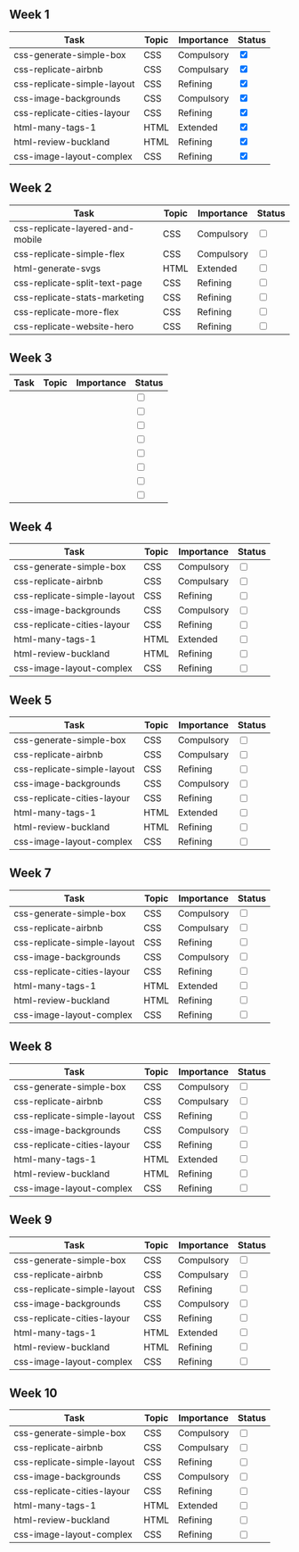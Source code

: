 

## Week 1

| Task                        | Topic | Importance | Status                           |
| --------------------------- | ----- | ---------- | -------------------------------- |
| css-generate-simple-box     | CSS   | Compulsory | <input type="checkbox" checked/> |
| css-replicate-airbnb        | CSS   | Compulsary | <input type="checkbox" checked/> |
| css-replicate-simple-layout | CSS   | Refining   | <input type="checkbox" checked/> |
| css-image-backgrounds       | CSS   | Compulsory | <input type="checkbox" checked/> |
| css-replicate-cities-layour | CSS   | Refining   | <input type="checkbox" checked/> |
| html-many-tags-1            | HTML  | Extended   | <input type="checkbox" checked/> |
| html-review-buckland        | HTML  | Refining   | <input type="checkbox" checked/> |
| css-image-layout-complex    | CSS   | Refining   | <input type="checkbox" checked/> |

## Week 2

| Task                             | Topic | Importance | Status                    |
| -------------------------------- | ----- | ---------- | ------------------------- |
| css-replicate-layered-and-mobile | CSS   | Compulsory | <input type="checkbox" /> |
| css-replicate-simple-flex        | CSS   | Compulsory | <input type="checkbox" /> |
| html-generate-svgs               | HTML  | Extended   | <input type="checkbox" /> |
| css-replicate-split-text-page    | CSS   | Refining   | <input type="checkbox" /> |
| css-replicate-stats-marketing    | CSS   | Refining   | <input type="checkbox" /> |
| css-replicate-more-flex          | CSS   | Refining   | <input type="checkbox" /> |
| css-replicate-website-hero       | CSS   | Refining   | <input type="checkbox" /> |

## Week 3

| Task | Topic | Importance | Status                    |
| ---- | ----- | ---------- | ------------------------- |
|      |       |            | <input type="checkbox" /> |
|      |       |            | <input type="checkbox" /> |
|      |       |            | <input type="checkbox" /> |
|      |       |            | <input type="checkbox" /> |
|      |       |            | <input type="checkbox" /> |
|      |       |            | <input type="checkbox" /> |
|      |       |            | <input type="checkbox" /> |
|      |       |            | <input type="checkbox" /> |

## Week 4
| Task                        | Topic | Importance | Status                    |
| --------------------------- | ----- | ---------- | ------------------------- |
| css-generate-simple-box     | CSS   | Compulsory | <input type="checkbox" /> |
| css-replicate-airbnb        | CSS   | Compulsary | <input type="checkbox" /> |
| css-replicate-simple-layout | CSS   | Refining   | <input type="checkbox" /> |
| css-image-backgrounds       | CSS   | Compulsory | <input type="checkbox" /> |
| css-replicate-cities-layour | CSS   | Refining   | <input type="checkbox" /> |
| html-many-tags-1            | HTML  | Extended   | <input type="checkbox" /> |
| html-review-buckland        | HTML  | Refining   | <input type="checkbox" /> |
| css-image-layout-complex    | CSS   | Refining   | <input type="checkbox" /> |

## Week 5
| Task                        | Topic | Importance | Status                    |
| --------------------------- | ----- | ---------- | ------------------------- |
| css-generate-simple-box     | CSS   | Compulsory | <input type="checkbox" /> |
| css-replicate-airbnb        | CSS   | Compulsary | <input type="checkbox" /> |
| css-replicate-simple-layout | CSS   | Refining   | <input type="checkbox" /> |
| css-image-backgrounds       | CSS   | Compulsory | <input type="checkbox" /> |
| css-replicate-cities-layour | CSS   | Refining   | <input type="checkbox" /> |
| html-many-tags-1            | HTML  | Extended   | <input type="checkbox" /> |
| html-review-buckland        | HTML  | Refining   | <input type="checkbox" /> |
| css-image-layout-complex    | CSS   | Refining   | <input type="checkbox" /> |


## Week 7
| Task                        | Topic | Importance | Status                    |
| --------------------------- | ----- | ---------- | ------------------------- |
| css-generate-simple-box     | CSS   | Compulsory | <input type="checkbox" /> |
| css-replicate-airbnb        | CSS   | Compulsary | <input type="checkbox" /> |
| css-replicate-simple-layout | CSS   | Refining   | <input type="checkbox" /> |
| css-image-backgrounds       | CSS   | Compulsory | <input type="checkbox" /> |
| css-replicate-cities-layour | CSS   | Refining   | <input type="checkbox" /> |
| html-many-tags-1            | HTML  | Extended   | <input type="checkbox" /> |
| html-review-buckland        | HTML  | Refining   | <input type="checkbox" /> |
| css-image-layout-complex    | CSS   | Refining   | <input type="checkbox" /> |

## Week 8
| Task                        | Topic | Importance | Status                    |
| --------------------------- | ----- | ---------- | ------------------------- |
| css-generate-simple-box     | CSS   | Compulsory | <input type="checkbox" /> |
| css-replicate-airbnb        | CSS   | Compulsary | <input type="checkbox" /> |
| css-replicate-simple-layout | CSS   | Refining   | <input type="checkbox" /> |
| css-image-backgrounds       | CSS   | Compulsory | <input type="checkbox" /> |
| css-replicate-cities-layour | CSS   | Refining   | <input type="checkbox" /> |
| html-many-tags-1            | HTML  | Extended   | <input type="checkbox" /> |
| html-review-buckland        | HTML  | Refining   | <input type="checkbox" /> |
| css-image-layout-complex    | CSS   | Refining   | <input type="checkbox" /> |

## Week 9
| Task                        | Topic | Importance | Status                    |
| --------------------------- | ----- | ---------- | ------------------------- |
| css-generate-simple-box     | CSS   | Compulsory | <input type="checkbox" /> |
| css-replicate-airbnb        | CSS   | Compulsary | <input type="checkbox" /> |
| css-replicate-simple-layout | CSS   | Refining   | <input type="checkbox" /> |
| css-image-backgrounds       | CSS   | Compulsory | <input type="checkbox" /> |
| css-replicate-cities-layour | CSS   | Refining   | <input type="checkbox" /> |
| html-many-tags-1            | HTML  | Extended   | <input type="checkbox" /> |
| html-review-buckland        | HTML  | Refining   | <input type="checkbox" /> |
| css-image-layout-complex    | CSS   | Refining   | <input type="checkbox" /> |

## Week 10
| Task                        | Topic | Importance | Status                    |
| --------------------------- | ----- | ---------- | ------------------------- |
| css-generate-simple-box     | CSS   | Compulsory | <input type="checkbox" /> |
| css-replicate-airbnb        | CSS   | Compulsary | <input type="checkbox" /> |
| css-replicate-simple-layout | CSS   | Refining   | <input type="checkbox" /> |
| css-image-backgrounds       | CSS   | Compulsory | <input type="checkbox" /> |
| css-replicate-cities-layour | CSS   | Refining   | <input type="checkbox" /> |
| html-many-tags-1            | HTML  | Extended   | <input type="checkbox" /> |
| html-review-buckland        | HTML  | Refining   | <input type="checkbox" /> |
| css-image-layout-complex    | CSS   | Refining   | <input type="checkbox" /> |

